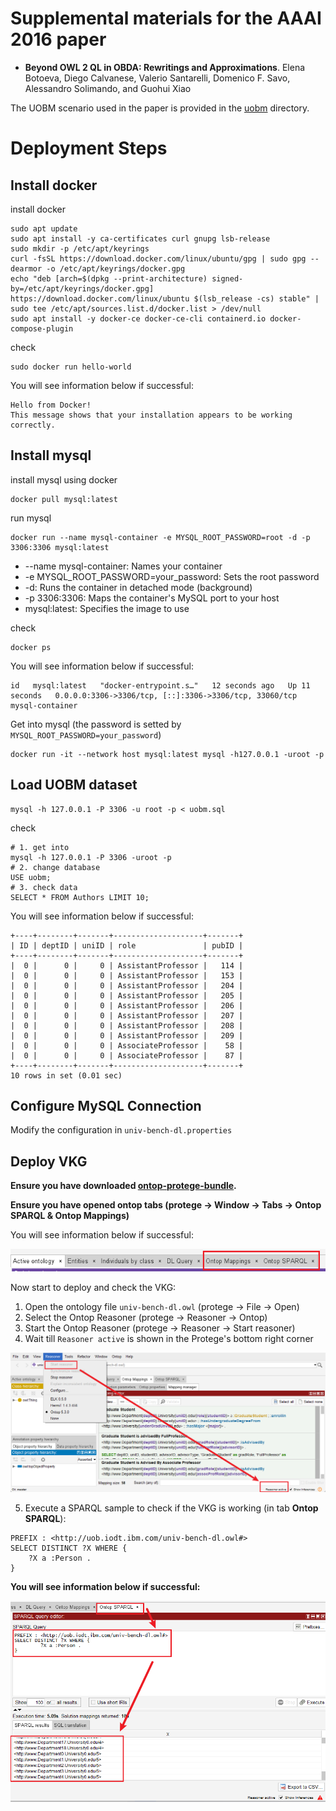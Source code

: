 # Supplemental materials for the AAAI 2016 paper

- **Beyond OWL 2 QL in OBDA: Rewritings and Approximations**. 
  Elena Botoeva, Diego Calvanese, Valerio Santarelli, Domenico F. Savo, Alessandro Solimando, and Guohui Xiao

The UOBM scenario used in the paper is provided in the [uobm](https://github.com/ontop/ontop-examples/tree/master/aaai-2016-ontoprox/uobm) directory.

# Deployment Steps
## Install docker
install docker
```shell
sudo apt update
sudo apt install -y ca-certificates curl gnupg lsb-release
sudo mkdir -p /etc/apt/keyrings
curl -fsSL https://download.docker.com/linux/ubuntu/gpg | sudo gpg --dearmor -o /etc/apt/keyrings/docker.gpg
echo "deb [arch=$(dpkg --print-architecture) signed-by=/etc/apt/keyrings/docker.gpg] https://download.docker.com/linux/ubuntu $(lsb_release -cs) stable" | sudo tee /etc/apt/sources.list.d/docker.list > /dev/null
sudo apt install -y docker-ce docker-ce-cli containerd.io docker-compose-plugin
```
check
```shell
sudo docker run hello-world
```
You will see information below if successful:
```text
Hello from Docker!
This message shows that your installation appears to be working correctly.
```
## Install mysql
install mysql using docker
```shell
docker pull mysql:latest
```
run mysql
```shell
docker run --name mysql-container -e MYSQL_ROOT_PASSWORD=root -d -p 3306:3306 mysql:latest
```
- --name mysql-container: Names your container
- -e MYSQL_ROOT_PASSWORD=your_password: Sets the root password
- -d: Runs the container in detached mode (background)
- -p 3306:3306: Maps the container's MySQL port to your host
- mysql:latest: Specifies the image to use

check
```shell
docker ps
```
You will see information below if successful:
```text
id   mysql:latest   "docker-entrypoint.s…"   12 seconds ago   Up 11 seconds   0.0.0.0:3306->3306/tcp, [::]:3306->3306/tcp, 33060/tcp   mysql-container
```
Get into mysql (the password is setted by `MYSQL_ROOT_PASSWORD=your_password`)
```shell
docker run -it --network host mysql:latest mysql -h127.0.0.1 -uroot -p
```
## Load UOBM dataset
```shell
mysql -h 127.0.0.1 -P 3306 -u root -p < uobm.sql
```
check
```shell
# 1. get into 
mysql -h 127.0.0.1 -P 3306 -uroot -p
# 2. change database
USE uobm;
# 3. check data
SELECT * FROM Authors LIMIT 10;
```
You will see information below if successful:
```text
+----+--------+-------+--------------------+-------+
| ID | deptID | uniID | role               | pubID |
+----+--------+-------+--------------------+-------+
|  0 |      0 |     0 | AssistantProfessor |   114 |
|  0 |      0 |     0 | AssistantProfessor |   153 |
|  0 |      0 |     0 | AssistantProfessor |   204 |
|  0 |      0 |     0 | AssistantProfessor |   205 |
|  0 |      0 |     0 | AssistantProfessor |   206 |
|  0 |      0 |     0 | AssistantProfessor |   207 |
|  0 |      0 |     0 | AssistantProfessor |   208 |
|  0 |      0 |     0 | AssistantProfessor |   209 |
|  0 |      0 |     0 | AssociateProfessor |    58 |
|  0 |      0 |     0 | AssociateProfessor |    87 |
+----+--------+-------+--------------------+-------+
10 rows in set (0.01 sec)
```

## Configure MySQL Connection
Modify the configuration in `univ-bench-dl.properties`

## Deploy VKG
**Ensure you have downloaded [ontop-protege-bundle](https://github.com/ontop/ontop/releases).**

**Ensure you have opened ontop tabs (protege → Window → Tabs → Ontop SPARQL & Ontop Mappings)**

You will see information below if successful:

![protege_with_ontop_tabs](../../resources/imgs/protege_with_ontop_tabs.png)

Now start to deploy and check the VKG: 
1. Open the ontology file `univ-bench-dl.owl` (protege → File → Open)
2. Select the Ontop Reasoner (protege → Reasoner → Ontop)
3. Start the Ontop Reasoner (protege → Reasoner → Start reasoner)
4. Wait till `Reasoner active` is shown in the Protege's bottom right corner

![protege_with_ontop_tabs](../../resources/imgs/protege_reasoner_active.png)

5. Execute a SPARQL sample to check if the VKG is working (in tab **Ontop SPARQL**):
```text
PREFIX : <http://uob.iodt.ibm.com/univ-bench-dl.owl#>
SELECT DISTINCT ?X WHERE {
	?X a :Person .
}
```

**You will see information below if successful:**

![protege_sparql_query](../../resources/imgs/protege_sparql_query.png)